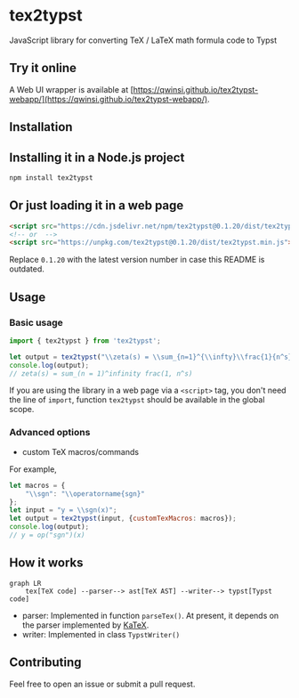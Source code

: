 # tex2typst
JavaScript library for converting TeX / LaTeX math formula code to Typst

## Try it online

A Web UI wrapper is available at [https://qwinsi.github.io/tex2typst-webapp/](https://qwinsi.github.io/tex2typst-webapp/).

## Installation

## Installing it in a Node.js project

```bash
npm install tex2typst
```

## Or just loading it in a web page

```html
<script src="https://cdn.jsdelivr.net/npm/tex2typst@0.1.20/dist/tex2typst.min.js"></script>
<!-- or  -->
<script src="https://unpkg.com/tex2typst@0.1.20/dist/tex2typst.min.js"></script>
```

Replace `0.1.20` with the latest version number in case this README is outdated.

## Usage

### Basic usage

```javascript
import { tex2typst } from 'tex2typst';

let output = tex2typst("\\zeta(s) = \\sum_{n=1}^{\\infty}\\frac{1}{n^s}");
console.log(output);
// zeta(s) = sum_(n = 1)^infinity frac(1, n^s)
```

If you are using the library in a web page via a `<script>` tag, you don't need the line of `import`, function `tex2typst` should be available in the global scope.


### Advanced options

- custom TeX macros/commands

For example,
```javascript
let macros = {
    "\\sgn": "\\operatorname{sgn}"
};
let input = "y = \\sgn(x)";
let output = tex2typst(input, {customTexMacros: macros});
console.log(output);
// y = op("sgn")(x)
```

## How it works

```mermaid
graph LR
    tex[TeX code] --parser--> ast[TeX AST] --writer--> typst[Typst code]
```

- parser: Implemented in function `parseTex()`. At present, it depends on the parser implemented by [KaTeX](https://github.com/KaTeX/KaTeX).
- writer: Implemented in class `TypstWriter()`

## Contributing

Feel free to open an issue or submit a pull request.
